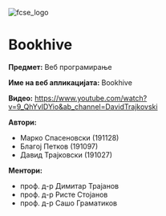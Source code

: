 ![fcse_logo](https://www.finki.ukim.mk/Content/dataImages/downloads/logo-large-500x500_2.png)
# Bookhive

**Предмет:** Веб програмирање

**Име на веб апликацијата:** Bookhive

**Видео:** https://www.youtube.com/watch?v=9_QhYvIDYio&ab_channel=DavidTrajkovski

**Автори:**
- Марко Спасеновски (191128)
- Благој Петков (191097)
- Давид Трајковски (191027)


**Ментори:** 
- проф. д-р Димитар Трајанов
- проф. д-р Ристе Стојанов
- проф. д-р Сашо Граматиков

